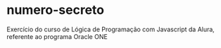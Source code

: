 # numero-secreto
Exercício do curso de Lógica de Programação com Javascript da Alura, referente ao programa Oracle ONE 
